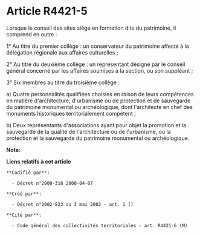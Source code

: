 # Article R4421-5

Lorsque le conseil des sites siège en formation dite du patrimoine, il comprend en outre :

1° Au titre du premier collège : un conservateur du patrimoine affecté à la délégation régionale aux affaires culturelles ;

2° Au titre du deuxième collège : un représentant désigné par le conseil général concerné par les affaires soumises à la
section, ou son suppléant ;

3° Six membres au titre du troisième collège :

a) Quatre personnalités qualifiées choisies en raison de leurs compétences en matière d'architecture, d'urbanisme ou de
protection et de sauvegarde du patrimoine monumental ou archéologique, dont l'architecte en chef des monuments historiques
territorialement compétent ;

b) Deux représentants d'associations ayant pour objet la promotion et la sauvegarde de la qualité de l'architecture ou de
l'urbanisme, ou la protection et la sauvegarde du patrimoine monumental ou archéologique.

**Nota:**



**Liens relatifs à cet article**

	**Codifié par**:

	  - Décret n°2000-318 2000-04-07

	**Créé par**:

	  - Décret n°2002-823 du 3 mai 2002 - art. 1 ()

	**Cité par**:

	  - Code général des collectivités territoriales - art. R4421-6 (M)
